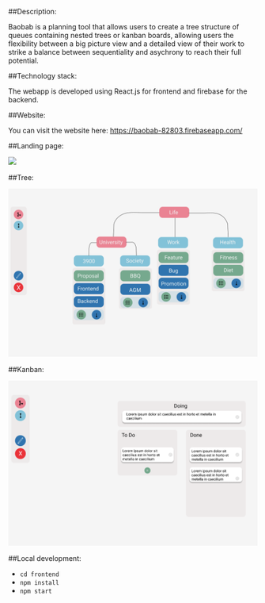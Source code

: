 ##Description:

Baobab is a planning tool that allows users to create a tree structure of queues containing nested trees or kanban boards, allowing users the flexibility between a big picture view and a detailed view of their work to strike a balance between sequentiality and asychrony to reach their full potential.

##Technology stack:

The webapp is developed using React.js for frontend and firebase for the backend.

##Website:

You can visit the website here: https://baobab-82803.firebaseapp.com/

##Landing page:

![](/frontend/src/img/landing-demo.png)

##Tree:

![](/frontend/src/img/tree-demo.png)

##Kanban:

![](/frontend/src/img/kanban-demo.png)

##Local development:

- `cd frontend`
- `npm install`
- `npm start`
